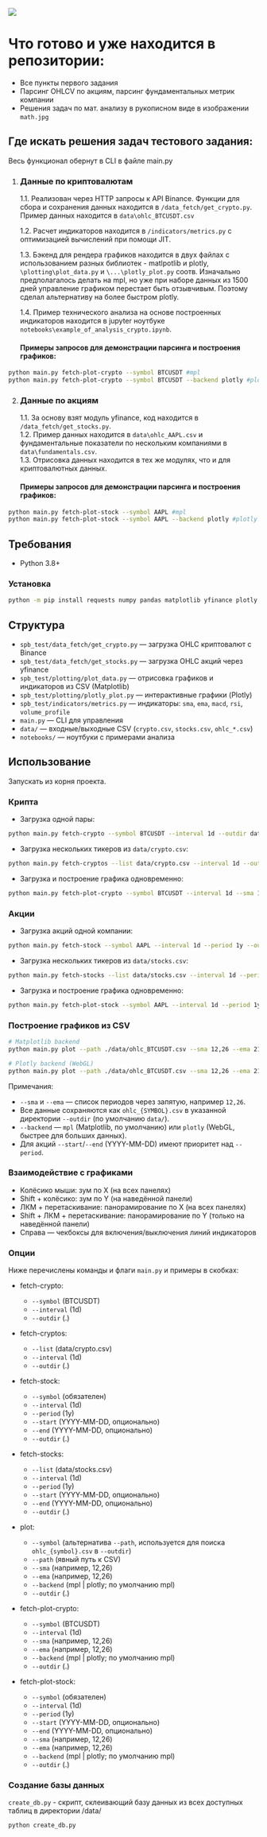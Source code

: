 ![](123.webp)

# Что готово и уже находится в репозитории:
* Все пункты первого задания
* Парсинг OHLCV по акциям, парсинг фундаментальных метрик компании
* Решения задач по мат. анализу в рукописном виде в изображении `math.jpg`

## Где искать решения задач тестового задания:

Весь функционал обернут в CLI в файле main.py 

1. ### Данные по криптовалютам  
    1.1. Реализован через HTTP запросы к API Binance. Функции для сбора и сохранения данных находится в `/data_fetch/get_crypto.py`. Пример данных находится в `data\ohlc_BTCUSDT.csv`

    1.2. Расчет индикаторов находится в `/indicators/metrics.py` с оптимизацией вычислений при помощи JIT.  

    1.3. Бэкенд для рендера графиков находится в двух файлах с использованием разных библиотек - matlpotlib и plotly, `\plotting\plot_data.py` и `\...\plotly_plot.py` соотв. Изначально предполагалось делать на mpl, но уже при наборе данных из 1500 дней управление графиком перестает быть 
    отзывчивым. Поэтому сделал альтернативу на более быстром plotly.  

    1.4. Пример технического анализа на основе построенных индикаторов находится в jupyter ноутбуке `notebooks\example_of_analysis_crypto.ipynb`.  


    #### Примеры запросов для демонстрации парсинга и построения графиков:
``` bash
python main.py fetch-plot-crypto --symbol BTCUSDT #mpl
python main.py fetch-plot-crypto --symbol BTCUSDT --backend plotly #plotly
```



2. ### Данные по акциям  
    1.1. За основу взят модуль yfinance, код находится в `/data_fetch/get_stocks.py`.  
    1.2. Пример данных находится в `data\ohlc_AAPL.csv` и фундаментальные показатели по нескольким компаниями в `data\fundamentals.csv`.  
    1.3. Отрисовка данных находится в тех же модулях, что и для криптовалютных данных.  

    #### Примеры запросов для демонстрации парсинга и построения графиков:
``` bash
python main.py fetch-plot-stock --symbol AAPL #mpl
python main.py fetch-plot-stock --symbol AAPL --backend plotly #plotly
```


## Требования
- Python 3.8+

### Установка
```bash
python -m pip install requests numpy pandas matplotlib yfinance plotly numba
```

## Структура
- `spb_test/data_fetch/get_crypto.py` — загрузка OHLC криптовалют c Binance
- `spb_test/data_fetch/get_stocks.py` — загрузка OHLC акций через yfinance
- `spb_test/plotting/plot_data.py` — отрисовка графиков и индикаторов из CSV (Matplotlib)
- `spb_test/plotting/plotly_plot.py` — интерактивные графики (Plotly)
- `spb_test/indicators/metrics.py` — индикаторы: `sma`, `ema`, `macd`, `rsi`, `volume_profile`
- `main.py` — CLI для управления
- `data/` — входные/выходные CSV (`crypto.csv`, `stocks.csv`, `ohlc_*.csv`)
- `notebooks/` — ноутбуки с примерами анализа

## Использование
Запускать из корня проекта.

### Крипта
- Загрузка одной пары:
```bash
python main.py fetch-crypto --symbol BTCUSDT --interval 1d --outdir data
```
- Загрузка нескольких тикеров из `data/crypto.csv`:
```bash
python main.py fetch-cryptos --list data/crypto.csv --interval 1d --outdir data
```
- Загрузка и построение графика одновременно:
```bash
python main.py fetch-plot-crypto --symbol BTCUSDT --interval 1d --sma 12,26 --ema 21,55 --outdir data
```

### Акции
- Загрузка акций одной компании:
```bash
python main.py fetch-stock --symbol AAPL --interval 1d --period 1y --outdir data
```

- Загрузка нескольких тикеров из `data/stocks.csv`:
```bash
python main.py fetch-stocks --list data/stocks.csv --interval 1d --period 1y --outdir data
```
- Загрузка и построение графика одновременно:
```bash
python main.py fetch-plot-stock --symbol AAPL --interval 1d --period 1y --sma 12,26 --ema 21,55 --outdir data
```

### Построение графиков из CSV
```bash
# Matplotlib backend
python main.py plot --path ./data/ohlc_BTCUSDT.csv --sma 12,26 --ema 21,55 --backend mpl

# Plotly backend (WebGL)
python main.py plot --path ./data/ohlc_BTCUSDT.csv --sma 12,26 --ema 21,55 --backend plotly
```

Примечания:
- `--sma` и `--ema` — список периодов через запятую, например `12,26`.
- Все данные сохраняются как `ohlc_{SYMBOL}.csv` в указанной директории `--outdir` (по умолчанию `data/`).
- `--backend` — `mpl` (Matplotlib, по умолчанию) или `plotly` (WebGL, быстрее для больших данных).
- Для акций `--start`/`--end` (YYYY-MM-DD) имеют приоритет над `--period`.

### Взаимодействие с графиками
- Колёсико мыши: зум по X (на всех панелях)
- Shift + колёсико: зум по Y (на наведённой панели)
- ЛКМ + перетаскивание: панорамирование по X (на всех панелях)
- Shift + ЛКМ + перетаскивание: панорамирование по Y (только на наведённой панели)
- Справа — чекбоксы для включения/выключения линий индикаторов

### Опции

Ниже перечислены команды и флаги `main.py` и примеры в скобках:

- fetch-crypto:
  - `--symbol` (BTCUSDT)
  - `--interval` (1d)
  - `--outdir` (.)

- fetch-cryptos:
  - `--list` (data/crypto.csv)
  - `--interval` (1d)
  - `--outdir` (.)

- fetch-stock:
  - `--symbol` (обязателен)
  - `--interval` (1d)
  - `--period` (1y)
  - `--start` (YYYY-MM-DD, опционально)
  - `--end` (YYYY-MM-DD, опционально)
  - `--outdir` (.)

- fetch-stocks:
  - `--list` (data/stocks.csv)
  - `--interval` (1d)
  - `--period` (1y)
  - `--start` (YYYY-MM-DD, опционально)
  - `--end` (YYYY-MM-DD, опционально)
  - `--outdir` (.)

- plot:
  - `--symbol` (альтернатива `--path`, используется для поиска `ohlc_{symbol}.csv` в `--outdir`)
  - `--path` (явный путь к CSV)
  - `--sma` (например, 12,26)
  - `--ema` (например, 12,26)
  - `--backend` (mpl | plotly; по умолчанию mpl)
  - `--outdir` (.)

- fetch-plot-crypto:
  - `--symbol` (BTCUSDT)
  - `--interval` (1d)
  - `--sma` (например, 12,26)
  - `--ema` (например, 12,26)
  - `--backend` (mpl | plotly; по умолчанию mpl)
  - `--outdir` (.)

- fetch-plot-stock:
  - `--symbol` (обязателен)
  - `--interval` (1d)
  - `--period` (1y)
  - `--start` (YYYY-MM-DD, опционально)
  - `--end` (YYYY-MM-DD, опционально)
  - `--sma` (например, 12,26)
  - `--ema` (например, 12,26)
  - `--backend` (mpl | plotly; по умолчанию mpl)
  - `--outdir` (.)

### Создание базы данных  
`create_db.py` - скрипт, склеивающий базу данных из всех доступных таблиц в директории /data/

``` bash
python create_db.py
```